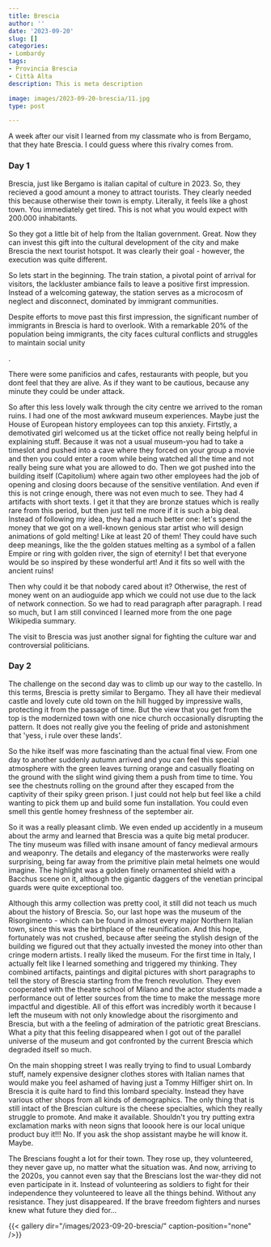 ```yaml
---
title: Brescia
author: ''
date: '2023-09-20'
slug: []
categories:
- Lombardy
tags: 
- Provincia Brescia
- Città Alta
description: This is meta description

image: images/2023-09-20-brescia/11.jpg
type: post

---
```



A week after our visit I learned from my classmate who is from Bergamo, that they hate Brescia. I could guess where this rivalry comes from.


### Day 1

Brescia, just like Bergamo is italian capital of culture in 2023. So, they recieved a good amount a money to attract tourists. They clearly needed this because otherwise their town is empty. Literally, it feels like a ghost town. You immediately get tired. This is not what you would expect with 200.000 inhabitants.


So they got a little bit of help from the Italian government. Great. Now they can invest this gift into the cultural development of the city and make Brescia the next tourist hotspot. It was clearly their goal - however, the execution was quite different.

So lets start in the beginning. The train station, a pivotal point of arrival for visitors, the lackluster ambiance fails to leave a positive first impression. Instead of a welcoming gateway, the station serves as a microcosm of neglect and disconnect, dominated by immigrant communities.

Despite efforts to move past this first impression, the significant number of immigrants in Brescia is hard to overlook. With a remarkable 20% of the population being immigrants, the city faces cultural conflicts and struggles to maintain social unity

.

There were some panificios and cafes, restaurants with people, but you dont feel that they are alive. As if they want to be cautious, because any minute they could be under attack.


So after this less lovely walk through the city centre we arrived to the roman ruins. I had one of the most awkward museum experiences. Maybe just the House of European history employees can top this anxiety. Firtstly, a demotivated girl welcomed us at the ticket office not really being helpful in explaining stuff. Because it was not a usual museum-you had to take a timeslot and pushed into a cave where they forced on your group a movie and then you could enter a room while being watched all the time and not really being sure what you are allowed to do. Then we got pushed into the building itself (Capitolium) where again two other employees had the job of opening and closing doors because of the sensitive ventilation. And even if this is not cringe enough, there was not even much to see. They had 4 artifacts with short texts. I get it that they are bronze statues which is really rare from this period, but then just tell me more if it is such a big deal. Instead of following my idea, they had a much better one: let's spend the money that we got on a well-known genious star artist who will design animations of gold melting! Like at least 20 of them! They could have such deep meanings, like the the golden statues melting as a symbol of a fallen Empire or ring with golden river, the sign of eternity! I bet that everyone would be so inspired by these wonderful art! And it fits so well with the ancient ruins!


Then why could it be that nobody cared about it? Otherwise, the rest of money went on an audioguide app which we could not use due to the lack of network connection. So we had to read paragraph after paragraph. I read so much, but I am still convinced I learned more from the one page Wikipedia summary.


The visit to Brescia was just another signal for fighting the culture war and controversial politicians.

### Day 2

The challenge on the second day was to climb up our way to the castello. In this terms, Brescia is pretty similar to Bergamo. They all have their medieval castle and lovely cute old town on the hill hugged by impressive walls, protecting it from the passage of time. But the view that you get from the top is the modernized town with one nice church occasionally disrupting the pattern. It does not really give you the feeling of pride and astonishment that 'yess, i rule over these lands'.


So the hike itself was more fascinating than the actual final view. From one day to another suddenly autumn arrived and you can feel this special atmosphere with the green leaves turning orange and casually floating on the ground with the slight wind giving them a push from time to time. You see the chestnuts rolling on the ground after they escaped from the captivity of their spiky green prison. I just could not help but feel like a child wanting to pick them up and build some fun installation. You could even smell this gentle homey freshness of the september air.


So it was a really pleasant climb. We even ended up accidently in a museum about the army and learned that Brescia was a quite big metal producer. The tiny museum was filled with insane amount of fancy medieval armours and weaponry. The details and elegancy of the masterworks were really surprising, being far away from the primitive plain metal helmets one would imagine. The highlight was a golden finely ornamented shield with a Bacchus scene on it, although the gigantic daggers of the venetian principal guards were quite exceptional too.


Although this army collection was pretty cool, it still did not teach us much about the history of Brescia. So, our last hope was the museum of the Risorgimento - which can be found in almost every major Northern Italian town, since this was the birthplace of the reunification. And this hope, fortunately was not crushed, because after seeing the stylish design of the building we figured out that they actually invested the money into other than cringe modern artists. I really liked the museum. For the first time in Italy, I actually felt like I learned something and triggered my thinking. They combined artifacts, paintings and digital pictures with short paragraphs to tell the story of Brescia starting from the french revolution. They even cooperated with the theatre school of Milano and the actor students made a performance out of letter sources from the time to make the message more impactful and digestible. All of this effort was incredibly worth it because I left the museum with not only knowledge about the risorgimento and Brescia, but with a the feeling of admiration of the patriotic great Brescians. What a pity that this feeling disappeared when I got out of the parallel universe of the museum and got confronted by the current Brescia which degraded itself so much.


On the main shopping street I was really trying to find to usual Lombardy stuff, namely expensive designer clothes stores with Italian names that would make you feel ashamed of having just a Tommy Hilfiger shirt on. In Brescia it is quite hard to find this lombard specialty. Instead they have various other shops from all kinds of demographics. The only thing that is still intact of the Brescian culture is the cheese specialties, which they really struggle to promote. And make it available. Shouldn't you try putting extra exclamation marks with neon signs that looook here is our local unique product buy it!!! No. If you ask the shop assistant maybe he will know it. Maybe.


The Brescians fought a lot for their town. They rose up, they volunteered, they never gave up, no matter what the situation was. And now, arriving to the 2020s, you cannot even say that the Brescians lost the war-they did not even participate in it. Instead of volunteering as soldiers to fight for their independence they volunteered to leave all the things behind. Without any resistance. They just disappeared. If the brave freedom fighters and nurses knew what future they died for...



{{< gallery dir="/images/2023-09-20-brescia/" caption-position="none" />}}


